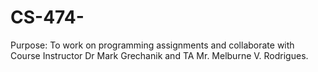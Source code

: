 # CS-474-
Purpose: To work on programming assignments and collaborate with Course Instructor Dr Mark Grechanik and TA Mr. Melburne V. Rodrigues.
